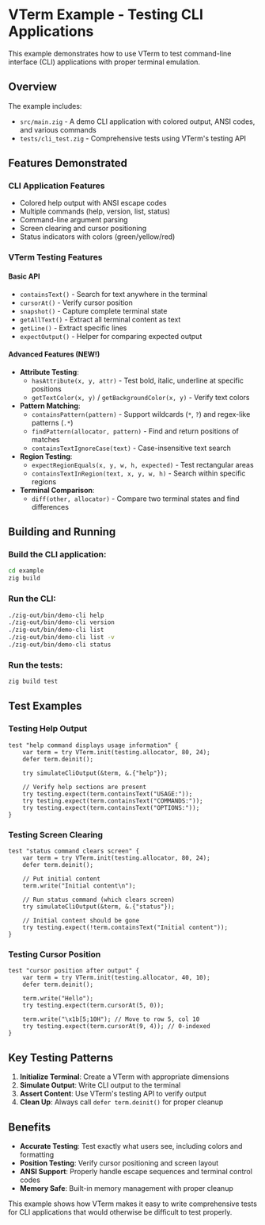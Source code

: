 # VTerm Example - Testing CLI Applications

This example demonstrates how to use VTerm to test command-line interface (CLI) applications with proper terminal emulation.

## Overview

The example includes:
- `src/main.zig` - A demo CLI application with colored output, ANSI codes, and various commands
- `tests/cli_test.zig` - Comprehensive tests using VTerm's testing API

## Features Demonstrated

### CLI Application Features
- Colored help output with ANSI escape codes
- Multiple commands (help, version, list, status)
- Command-line argument parsing
- Screen clearing and cursor positioning
- Status indicators with colors (green/yellow/red)

### VTerm Testing Features

#### Basic API
- `containsText()` - Search for text anywhere in the terminal
- `cursorAt()` - Verify cursor position
- `snapshot()` - Capture complete terminal state
- `getAllText()` - Extract all terminal content as text
- `getLine()` - Extract specific lines
- `expectOutput()` - Helper for comparing expected output

#### Advanced Features (NEW!)
- **Attribute Testing**:
  - `hasAttribute(x, y, attr)` - Test bold, italic, underline at specific positions
  - `getTextColor(x, y)` / `getBackgroundColor(x, y)` - Verify text colors
- **Pattern Matching**:
  - `containsPattern(pattern)` - Support wildcards (`*`, `?`) and regex-like patterns (`.*`)
  - `findPattern(allocator, pattern)` - Find and return positions of matches
  - `containsTextIgnoreCase(text)` - Case-insensitive text search
- **Region Testing**:
  - `expectRegionEquals(x, y, w, h, expected)` - Test rectangular areas
  - `containsTextInRegion(text, x, y, w, h)` - Search within specific regions
- **Terminal Comparison**:
  - `diff(other, allocator)` - Compare two terminal states and find differences

## Building and Running

### Build the CLI application:
```bash
cd example
zig build
```

### Run the CLI:
```bash
./zig-out/bin/demo-cli help
./zig-out/bin/demo-cli version
./zig-out/bin/demo-cli list
./zig-out/bin/demo-cli list -v
./zig-out/bin/demo-cli status
```

### Run the tests:
```bash
zig build test
```

## Test Examples

### Testing Help Output
```zig
test "help command displays usage information" {
    var term = try VTerm.init(testing.allocator, 80, 24);
    defer term.deinit();
    
    try simulateCliOutput(&term, &.{"help"});
    
    // Verify help sections are present
    try testing.expect(term.containsText("USAGE:"));
    try testing.expect(term.containsText("COMMANDS:"));
    try testing.expect(term.containsText("OPTIONS:"));
}
```

### Testing Screen Clearing
```zig
test "status command clears screen" {
    var term = try VTerm.init(testing.allocator, 80, 24);
    defer term.deinit();
    
    // Put initial content
    term.write("Initial content\n");
    
    // Run status command (which clears screen)
    try simulateCliOutput(&term, &.{"status"});
    
    // Initial content should be gone
    try testing.expect(!term.containsText("Initial content"));
}
```

### Testing Cursor Position
```zig
test "cursor position after output" {
    var term = try VTerm.init(testing.allocator, 40, 10);
    defer term.deinit();
    
    term.write("Hello");
    try testing.expect(term.cursorAt(5, 0));
    
    term.write("\x1b[5;10H"); // Move to row 5, col 10
    try testing.expect(term.cursorAt(9, 4)); // 0-indexed
}
```

## Key Testing Patterns

1. **Initialize Terminal**: Create a VTerm with appropriate dimensions
2. **Simulate Output**: Write CLI output to the terminal
3. **Assert Content**: Use VTerm's testing API to verify output
4. **Clean Up**: Always call `defer term.deinit()` for proper cleanup

## Benefits

- **Accurate Testing**: Test exactly what users see, including colors and formatting
- **Position Testing**: Verify cursor positioning and screen layout
- **ANSI Support**: Properly handle escape sequences and terminal control codes
- **Memory Safe**: Built-in memory management with proper cleanup

This example shows how VTerm makes it easy to write comprehensive tests for CLI applications that would otherwise be difficult to test properly.